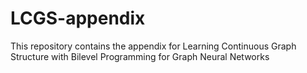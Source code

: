 # LCGS-appendix
This repository contains the appendix for Learning Continuous Graph Structure with Bilevel Programming for Graph Neural Networks
